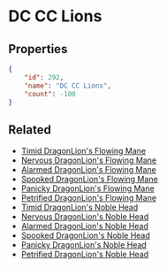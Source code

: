 # DC CC Lions

<no description available>

## Properties

```json
{
    "id": 292,
    "name": "DC CC Lions",
    "count": -100
}
```

## Related

- [Timid DragonLion's Flowing Mane](../items/8020-timid-dragonlion-s-flowing-mane.md)
- [Nervous DragonLion's Flowing Mane](../items/8021-nervous-dragonlion-s-flowing-mane.md)
- [Alarmed DragonLion's Flowing Mane](../items/8022-alarmed-dragonlion-s-flowing-mane.md)
- [Spooked DragonLion's Flowing Mane](../items/8023-spooked-dragonlion-s-flowing-mane.md)
- [Panicky DragonLion's Flowing Mane](../items/8024-panicky-dragonlion-s-flowing-mane.md)
- [Petrified DragonLion's Flowing Mane](../items/8025-petrified-dragonlion-s-flowing-mane.md)
- [Timid DragonLion's Noble Head](../items/8026-timid-dragonlion-s-noble-head.md)
- [Nervous DragonLion's Noble Head](../items/8027-nervous-dragonlion-s-noble-head.md)
- [Alarmed DragonLion's Noble Head](../items/8028-alarmed-dragonlion-s-noble-head.md)
- [Spooked DragonLion's Noble Head](../items/8029-spooked-dragonlion-s-noble-head.md)
- [Panicky DragonLion's Noble Head](../items/8030-panicky-dragonlion-s-noble-head.md)
- [Petrified DragonLion's Noble Head](../items/8031-petrified-dragonlion-s-noble-head.md)

